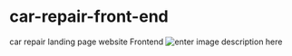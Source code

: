 # car-repair-front-end
car repair landing page website Frontend
![enter image description here](gif.gif)
